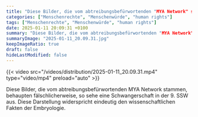 ```yaml
---
title: "Diese Bilder, die vom abtreibungsbefürwortenden "MYA Network" stammen, behaupten fälschlicherweise, so sehe eine Schwangerschaft in der 9. SSW aus. Diese Darstellung widerspricht eindeutig den wissenschaftlichen Fakten der Embryologie. "
categories: ["Menschenrechte", "Menschenwürde", "human rights"]
tags: ["Menschenrechte", "Menschenwürde", "human rights"]
date: 2025-01-11 20:09:31 +0100
summary: "Diese Bilder, die vom abtreibungsbefürwortenden "MYA Network" stammen, behaupten fälschlicherweise, so sehe eine Schwangerschaft in der 9. SSW aus. Diese Darstellung widerspricht eindeutig den wissenschaftlichen Fakten der Embryologie. "
summaryImage: "2025-01-11_20.09.31.jpg"
keepImageRatio: true
draft: false
hideLastModified: false
---
```


{{< video src="/videos/distribution/2025-01-11_20.09.31.mp4" type="video/mp4" preload="auto" >}}

Diese Bilder, die vom abtreibungsbefürwortenden MYA Network stammen, behaupten fälschlicherweise, so sehe eine Schwangerschaft in der 9. SSW aus. Diese Darstellung widerspricht eindeutig den wissenschaftlichen Fakten der Embryologie. 